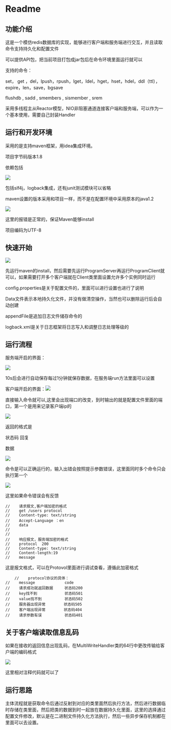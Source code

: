

# Readme

## 功能介绍

这是一个模仿redis数据库的实现，能够进行客户端和服务端进行交互，并且读取命令支持持久化和配置文件

可以提供API包，把当前项目打包成jar包后在命令环境里面运行就可以

支持的命令：

set， get ，del，lpush，rpush，lget，ldel，hget，hset，hdel，ddl（ttl），expire，len，save，bgsave

flushdb , sadd , smembers , sismember , srem

采用多线程主从Reactor模型，NIO非阻塞通道连接客户端和服务端，可以作为一个基本使用，需要自己封装Handler

## 运行和开发环境

采用的是支持maven框架，用idea集成环境。

项目字节码版本1.8

依赖包括

![]([https://pic.imgdb.cn/item/64bbebd71ddac507ccbf3002.jpg](https://pic.imgdb.cn/item/64bbf4da1ddac507cce1393d.jpg))

包括slf4j，logback集成，还有junit测试模块可以省略

maven设置的版本采用和项目一样，而不是在配置环境中采用原本的java1.2

![](https://pic.imgdb.cn/item/64bbec541ddac507ccc10392.jpg)

这里的报错是正常的，保证Maven能够install

项目编码为UTF-8

## 快速开始

![](https://pic.imgdb.cn/item/64bbed0f1ddac507ccc3c6a7.jpg)

先运行maven的install，然后需要先运行ProgramServer再运行ProgramClient就可以，如果需要打开多个客户端就在Client类里面设置允许多个实例同时运行

config.properties是关于配置文件的，里面可以进行设置也进行了说明

Data文件表示本地持久化文件，并没有做清空操作，当然也可以删除运行后会自动创建

appendFile是追加日志文件储存命令的

logback.xml是关于日志框架将日志写入和调整日志处理等级的



## 运行流程



服务端开启的界面：

![](https://pic.imgdb.cn/item/64bbf0041ddac507ccce495b.jpg)

10s后会进行自动保存每过1分钟就保存数据，在服务端run方法里面可以设置

客户端开启的界面：![](https://pic.imgdb.cn/item/64bbf0281ddac507cccec347.jpg)

直接输入命令就可以,这里会出现端口的改变，到时输出的就是配置文件里面的端口，第一个是用来记录客户端ip的

![](https://pic.imgdb.cn/item/64bbf0961ddac507ccd03adf.jpg)

返回的格式是

状态码 回复 

数据

![](https://pic.imgdb.cn/item/64bbf0e91ddac507ccd1acae.jpg)

命令是可以正确运行的，输入出错会按照提示参数错误，这里面同时多个命令只会执行第一个

![](https://pic.imgdb.cn/item/64bbf1be1ddac507ccd4cc40.jpg)

这里如果命令错误会有反馈

```
//    请求报文,客户端加密的格式
//    get /users protocol
//    Content-type: text/string
//    Accept-Language ：en
//    data
//
//
//    响应报文，服务端加密的格式
//    protocol  200
//    Content-type: text/string
//    Content-length:19
//    message
```



这是报文格式，可以在Protovol里面进行调试查看，遵循此加密格式

```
    //    protocol协议的具体：
//    message             code
//    请求成功就返回数据     状态码200
//    key找不到            状态码501
//    value找不到          状态码502
//    服务器出现异常        状态码505
//    客户端出现异常        状态码404
//    请求参数有误          状态码401
```

## 关于客户端读取信息乱码

如果在接收的返回信息出现乱码，在MultiWriteHandler类的64行中更改传输给客户端的编码格式

![](https://pic.imgdb.cn/item/64bbf23c1ddac507ccd6ca79.jpg)

这里相对注释代码就可以了

## 运行思路

主体流程就是获取命令后通过反射到对应的类里面然后执行方法，然后进行数据临时存储在类里面，然后把类的数据到时一起放在数据持久化里面，这里的选择通过配置文件修改，默认是在二进制文件持久化方法执行，然后一些异步保存机制都在里面可以去设置。

